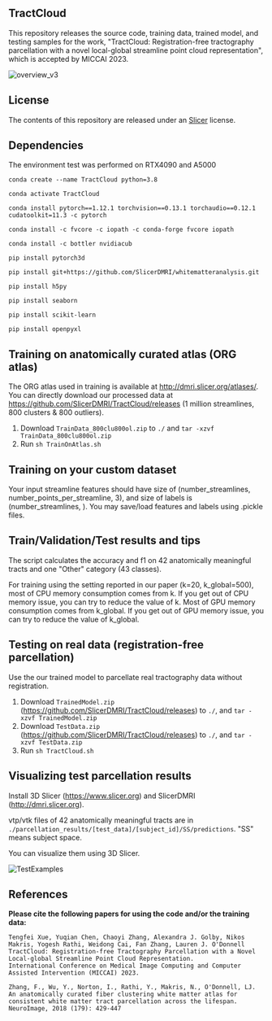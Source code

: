 ## TractCloud

This repository releases the source code, training data, trained model, and testing samples for the work, "TractCloud: Registration-free tractography parcellation with a novel local-global streamline point cloud representation", which is accepted by MICCAI 2023.

![overview_v3](https://github.com/tengfeixue-victor/TractCloud-OpenSource/assets/56477109/1d41ef2c-367e-41dc-bfe2-6df955fc89d3)

## License

The contents of this repository are released under an [Slicer](LICENSE) license.

## Dependencies

The environment test was performed on RTX4090 and A5000

`conda create --name TractCloud python=3.8`

`conda activate TractCloud`

`conda install pytorch==1.12.1 torchvision==0.13.1 torchaudio==0.12.1 cudatoolkit=11.3 -c pytorch`

`conda install -c fvcore -c iopath -c conda-forge fvcore iopath`

`conda install -c bottler nvidiacub`

`pip install pytorch3d`

`pip install git+https://github.com/SlicerDMRI/whitematteranalysis.git`

`pip install h5py`

`pip install seaborn`

`pip install scikit-learn`

`pip install openpyxl`

## Training on anatomically curated atlas (ORG atlas)

The ORG atlas used in training is available at http://dmri.slicer.org/atlases/. You can directly download our processed data at https://github.com/SlicerDMRI/TractCloud/releases (1 million streamlines, 800 clusters & 800 outliers).
1. Download `TrainData_800clu800ol.zip` to `./` and `tar -xzvf TrainData_800clu800ol.zip`
2. Run `sh TrainOnAtlas.sh`

## Training on your custom dataset
Your input streamline features should have size of (number_streamlines, number_points_per_streamline, 3), and size of labels is (number_streamlines, ). You may save/load features and labels using .pickle files.

## Train/Validation/Test results and tips
The script calculates the accuracy and f1 on 42 anatomically meaningful tracts and one "Other" category (43 classes).

For training using the setting reported in our paper (k=20, k_global=500), most of CPU memory consumption comes from k. If you get out of CPU memory issue, you can try to reduce the value of k. Most of GPU memory consumption comes from k_global. If you get out of GPU memory issue, you can try to reduce the value of k_global.

## Testing on real data (registration-free parcellation)
Use the our trained model to parcellate real tractography data without registration.
1. Download `TrainedModel.zip` (https://github.com/SlicerDMRI/TractCloud/releases) to `./`, and `tar -xzvf TrainedModel.zip`
2. Download `TestData.zip` (https://github.com/SlicerDMRI/TractCloud/releases) to `./`, and `tar -xzvf TestData.zip`
3. Run `sh TractCloud.sh`

## Visualizing test parcellation results

Install 3D Slicer (https://www.slicer.org) and SlicerDMRI (http://dmri.slicer.org).

vtp/vtk files of 42 anatomically meaningful tracts are in `./parcellation_results/[test_data]/[subject_id]/SS/predictions`. "SS" means subject space. 

You can visualize them using 3D Slicer.

![TestExamples](https://github.com/SlicerDMRI/TractCloud/assets/56477109/c3ddef9a-a258-4f63-a0be-8bd5c2ec2554)

## References

**Please cite the following papers for using the code and/or the training data:**
    
    Tengfei Xue, Yuqian Chen, Chaoyi Zhang, Alexandra J. Golby, Nikos Makris, Yogesh Rathi, Weidong Cai, Fan Zhang, Lauren J. O'Donnell 
    TractCloud: Registration-free Tractography Parcellation with a Novel Local-global Streamline Point Cloud Representation.
    International Conference on Medical Image Computing and Computer Assisted Intervention (MICCAI) 2023.

    Zhang, F., Wu, Y., Norton, I., Rathi, Y., Makris, N., O'Donnell, LJ. 
    An anatomically curated fiber clustering white matter atlas for consistent white matter tract parcellation across the lifespan. 
    NeuroImage, 2018 (179): 429-447
